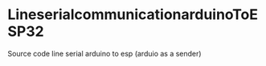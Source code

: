 # LineserialcommunicationarduinoToESP32
Source code line serial arduino to esp (arduio as a sender)
